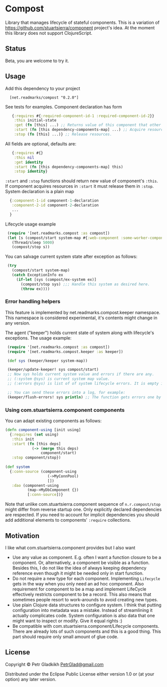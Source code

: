 # Compost

Library that manages lifecycle of stateful components. 
This is a variation of https://github.com/stuartsierra/component project's idea.
At the moment this library does not support ClojureScript.

## Status

Beta, you are welcome to try it. 

## Usage

Add this dependency to your project
```
  [net.readmarks/compost "0.2.0"]
```

See tests for examples. Component declaration has form
```clojure
   {:requires #{:required-component-id-1 :required-component-id-2}}
    :this initial-state
    :get (fn [this] ...) ;; Returns value of this component that other components will get as dependency. 
    :start (fn [this dependency-components-map] ...) ;; Acquire resources (open connections, start threads ...)
    :stop (fn [this] ...)} ;; Release resources.
```
All fields are optional, defaults are:
```clojure
   {:requires #{}
    :this nil
    :get identity 
    :start (fn [this dependency-components-map] this)
    :stop identity}
```
`:start` and `:stop` functions should return new value of component's `:this`.
If component acquires resources in `:start` it must release them in `:stop`. 
System declaration is a plain map
```clojure
  {:component-1-id component-1-declaration
   :component-2-id component-2-declaration
   ...
  }
```

Lifecycle usage example
```clojure
 (require '[net.readmarks.compost :as compost])
 (let [s (compost/start system-map #{:web-component :some-worker-component})]
   (Thread/sleep 5000)
   (compost/stop s))
```

You can salvage current system state after exception as follows:
```clojure
 (try
   (compost/start system-map)
   (catch ExceptionInfo ex
     (if-let [sys (compost/ex-system ex)]
       (compost/stop sys) ;;; Handle this system as desired here.
       (throw ex))))
```

### Error handling helpers

This feature is implemented by net.readmarks.compost.keeper namespace.
This namespace is considered experimental, it's contents might change in any version.

The agent ("keeper") holds current state of system along with lifecycle's exceptions.
The usage example:

```clojure
 (require '[net.readmarks.compost :as compost])
 (require '[net.readmarks.compost.keeper :as keeper])

 (def sys (keeper/keeper system-map))

 (keeper/update-keeper! sys compost/start)
 ;; Now sys holds current system value and errors if there are any.
 ;; (:system @sys) is current system map value.
 ;; (:errors @sys) is list of of system lifecycle errors. It is empty if system changes were successful.

 ;; You can send these errors into a log, for example:
 (keeper/flush-errors! sys println) ;; The function gets errors one by one.
```

### Using com.stuartsierra.component components

You can adapt existing components as follows:

```clojure
(defn component-using [init using]
  {:requires (set using)
   :this init
   :start (fn [this deps]
            (-> (merge this deps)
                component/start)
   :stop component/stop})
 
(def system 
  {:conn-source (component-using
                   (->MyConnPool)
                   [])
   :dao (component-using
          (map->MyDbComponent {})
          [:conn-source])}
```

Note that unlike com.stuartsierra.component sequence of `n.r.compost/stop` might differ from reverse startup one.
Only explicitly declared dependencies are respected. If you need to account for implicit dependencies 
you should add additional elements to components' `:require` collections.

## Motivation

I like what com.stuartsierra.component provides but I also want
* Use any value as component. E.g. often I want a function closure to be a component. 
  Or, alternatively, a component be visible as a function. Besides this, I do not like the idea of
  always keeping dependency reference even though it might be needed only in start function. 
* Do not require a new type for each component. Implementing `Lifecycle`
  gets in the way when you only need an ad hoc component. Also requirement for component 
  to be a map and implement LifeCycle effectively restricts component to be a record. 
  This also means that sometimes people resort to work-arounds to avoid creating new types.
* Use plain Clojure data structures to configure system. I think that putting configuration into metadata
  was a mistake. Instead of streamlining it actually complicates code. System configuration is also data 
  that one might want to inspect or modify. Give it equal rights :)
* Be compatible with com.stuartsierra.component/Lifecycle components. 
  There are already lots of such components and this is a good thing. 
  This part should require only small amount of glue code.

## License 

Copyright © Petr Gladkikh <PetrGlad@gmail.com>

Distributed under the Eclipse Public License either version 1.0 or (at
your option) any later version.
